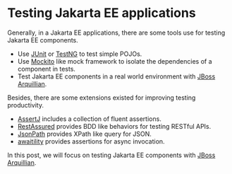 # Testing Jakarta EE applications

Generally, in a Jakarta EE applications, there are some tools use for testing Jakarta EE components.

* Use [JUnit](https://junit.org/) or [TestNG](https://testng.org/) to test simple POJOs.
* Use [Mockito](https://site.mockito.org/) like mock framework to isolate the dependencies  of a component in tests.
* Test Jakarta EE components in a real world environment with [JBoss Arquillian](https://arquillian.org).

Besides, there are some extensions existed for improving testing productivity.

* [AssertJ](https://assertj.github.io) includes a collection of fluent assertions.
* [RestAssured](http://rest-assured.io/) provides BDD like behaviors for testing RESTful APIs.
* [JsonPath](https://github.com/json-path/JsonPath) provides XPath like query for JSON.
* [awaitility](https://github.com/awaitility/awaitility) provides assertions for async invocation.

In this post, we will focus on testing Jakarta EE components with [JBoss Arquillian](https://arquillian.org).
